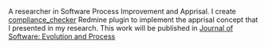 A researcher in Software Process Improvement and Apprisal. 
I create [compliance_checker](https://github.com/roongsangjan/compliance_checker) Redmine plugin to implement the apprisal concept that I presented in my research.
This work will be published in [Journal of Software: Evolution and Process](https://onlinelibrary.wiley.com/journal/20477481)
